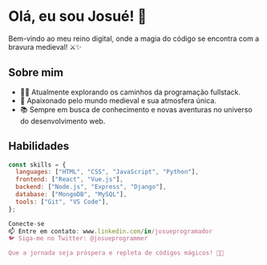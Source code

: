 # Olá, eu sou Josué! 👋

Bem-vindo ao meu reino digital, onde a magia do código se encontra com a bravura medieval! ⚔️✨

## Sobre mim

- 👨‍💻 Atualmente explorando os caminhos da programação fullstack.
- 🏰 Apaixonado pelo mundo medieval e sua atmosfera única.
- 📚 Sempre em busca de conhecimento e novas aventuras no universo do desenvolvimento web.

## Habilidades

```javascript
const skills = {
  languages: ["HTML", "CSS", "JavaScript", "Python"],
  frontend: ["React", "Vue.js"],
  backend: ["Node.js", "Express", "Django"],
  database: ["MongoDB", "MySQL"],
  tools: ["Git", "VS Code"],
};

Conecte-se
📫 Entre em contato: www.linkedin.com/in/josueprogramador
🐦 Siga-me no Twitter: @josueprogrammer

Que a jornada seja próspera e repleta de códigos mágicos! 🚀🏰
